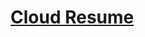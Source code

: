 # [Cloud Resume]([https://raviki.online](http://cloud-resume-bucket-is.s3-website-us-east-1.amazonaws.com/))
